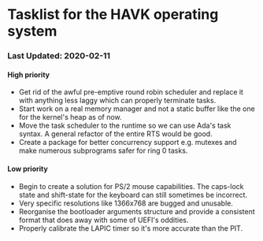# Tasklist for the HAVK operating system
### Last Updated: 2020-02-11
#### High priority
- Get rid of the awful pre-emptive round robin scheduler and replace it
with anything less laggy which can properly terminate tasks.
- Start work on a real memory manager and not a static buffer like the one
for the kernel's heap as of now.
- Move the task scheduler to the runtime so we can use Ada's task syntax.
A general refactor of the entire RTS would be good.
- Create a package for better concurrency support e.g. mutexes and make
numerous subprograms safer for ring 0 tasks.

#### Low priority
- Begin to create a solution for PS/2 mouse capabilities.
The caps-lock state and shift-state for the keyboard can still sometimes
be incorrect.
- Very specific resolutions like 1366x768 are bugged and unusable.
- Reorganise the bootloader arguments structure and provide
a consistent format that does away with some of UEFI's oddities.
- Properly calibrate the LAPIC timer so it's more accurate than the PIT.
